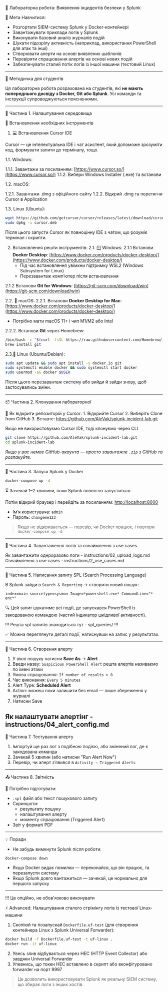 🧪 Лабораторна робота: Виявлення інцидентів безпеки у Splunk

 🎯 Мета
Навчитися:
- Розгортати SIEM-систему Splunk у Docker-контейнері
- Завантажувати приклади логів у Splunk
- Виконувати базовий аналіз журналів подій
- Шукати підозрілу активність (наприклад, використання PowerShell для атак та інші)
- Створювати алерти на основі виявлених шаблонів
- Перевіряти спрацювання алертів на основі нових подій
- Забезпечувати сталий потік логів із іншої машини (тестовий Linux)

---

📘 Методичка для студентів

Ця лабораторна робота розрахована на студентів, які **не мають попереднього досвіду з Docker, Git або Splunk**. Усі команди та інструкції супроводжуються поясненнями.

---

🧱 Частина 1. Налаштування середовища

🔧 Встановлення необхідних інструментів
 1. 💻 Встановлення Cursor IDE

Cursor — це інтелектуальна IDE і чат асистент, який допоможе зрозуміти код, формувати запити до терміналу, тощо.

1.1. Windows:

1.1.1. Завантажи за посиланням: [https://www.cursor.so/](https://www.cursor.so/)
1.1.2. Вибери Windows Installer (.exe) та встанови

1.2. macOS:

1.2.1. Завантажи .dmg з офіційного сайту
1.2.2. Відкрий .dmg та перетягни Cursor в Application

1.3. Linux (Ubuntu):

```bash
wget https://github.com/getcursor/cursor/releases/latest/download/cursor.deb
sudo dpkg -i cursor.deb
```

Після цього запусти Cursor як повноцінну IDE з чатом, що розуміє термінал і скрипти.


2. Встановлення решти інструментів:
2.1. 🪟 Windows:
2.1.1 Встанови **Docker Desktop**: [https://www.docker.com/products/docker-desktop/](https://www.docker.com/products/docker-desktop/)
   - Під час встановлення увімкни підтримку WSL2 (Windows Subsystem for Linux)
   - Перезавантаж комп’ютер після встановлення

2.1.2 Встанови **Git for Windows**: [https://git-scm.com/download/win](https://git-scm.com/download/win)


2.2. 🍎 macOS:
2.2.1. Встанови **Docker Desktop for Mac**: [https://www.docker.com/products/docker-desktop/](https://www.docker.com/products/docker-desktop/)
   - Потрібно мати macOS 11+ і чип M1/M2 або Intel

2.2.2. Встанови **Git** через Homebrew:
```bash
/bin/bash -c "$(curl -fsSL https://raw.githubusercontent.com/Homebrew/install/HEAD/install.sh)"
brew install git
```

2.3.🐧 Linux (Ubuntu/Debian):
```bash
sudo apt update && sudo apt install -y docker.io git
sudo systemctl enable docker && sudo systemctl start docker
sudo usermod -aG docker $USER
```
Після цього перезавантаж систему або вийди й зайди знову, щоб застосувались зміни.

---

📦 Частина 2. Клонування лабораторної

🔹 Як відкрити репозиторій у Cursor:
	1.	Відкрийте Cursor
	2.	Виберіть Clone from GitHub
	3.	Вставте:
 https://github.com/AleVak/splunk-incident-lab.git

Якщо не використовуємо Cursor IDE, тоді клонуємо через CLI
```bash
git clone https://github.com/AleVak/splunk-incident-lab.git
cd splunk-incident-lab
```

*Якщо у вас немає GitHub-акаунта — просто завантажте `.zip` з GitHub та розпакуйте.*

---

🐳 Частина 3. Запуск Splunk у Docker

```bash
docker-compose up -d
```

⏳ Зачекай 1–2 хвилини, поки Splunk повністю запуститься.

Потім відкрий браузер і перейдіть за посиланням: [http://localhost:8000](http://localhost:8000)

- Ім’я користувача: `admin`
- Пароль: `changeme123`

> Якщо не відкривається — перевір, чи Docker працює, і повтори `docker-compose up -d`

---

📂 Частина 4. Завантаження логів та ознаймлення з use cases

Як завантажити однроразово логи - instructions/02_upload_logs.md
Ознаймлення з use cases - instructions/2_use_cases.md

---

🔎 Частина 5. Написання запиту SPL (Search Processing Language)

В Splunk зайди в `Search & Reporting` → створити новий пошук:

```spl
index=main sourcetype=sysmon Image=*powershell.exe* CommandLine="*-enc*"
```


🔍 Цей запит шукатиме всі події, де запускався PowerShell із закодованою командою (частий індикатор шкідливої активності).

!!! Решта spl запитів знаходиться тут - spl_queries/ !!!

✅ Можна переглянути деталі події, натиснувши на запис у результатах.

---

🚨 Частина 6. Створення алерту

1. У вікні пошуку натисни **Save As** → **Alert**
2. Введи назву: `Suspicious PowerShell Alert` решта алертів називаємо по імені атаки
3. Умова спрацювання: `If number of results > 0`
4. Час виконання: `Every 5 minutes`
5. Alert Type: **Scheduled Alert**
6. Action: можеш поки залишити без email — лише збереження у журналі
7. Натисни Save

Як налаштувати алертінг - instructions/04_alert_config.md
---

🧪 Частина 7. Тестування алерту

1. Імпортуй ще раз лог з подібною подією, або змінений лог, де є закодована команда
2. Зачекай 5 хвилин (або натисни "Run Alert Now")
3. Перевір, чи алерт з’явився в `Activity → Triggered Alerts`

---

📤 Частина 8. Звітність

🔖 Потрібно підготувати:
- `.spl` файл або текст пошукового запиту
- Скриншоти:
  - результату пошуку
  - налаштування алерту
  - моменту спрацювання (Triggered Alert)
- Звіт у форматі PDF 

---

💡 Поради
- Не забудь вимкнути Splunk після роботи:
```bash
docker-compose down
```
- Якщо Docker видає помилки — переконайся, що він працює, та перезапусти систему
- Якщо Splunk довго вантажиться — зачекай, це нормально для першого запуску

---

!!! Це опційно, не обов'язково виконувати

⚡️ Advanced: Налаштування сталого стрімінгу логів із тестової Linux-машини

1. Скопіюй та позапускай `Dockerfile.uf-test` (для створення контейнера Linux з Splunk Universal Forwarder):

```bash
docker build -f Dockerfile.uf-test -t uf-linux .
docker run -it uf-linux
```

2. Увесь злив відбувається через HEC (HTTP Event Collector) або завдяки Universal Forwarder
3. Упевнись, що токен HEC вставлено в скрипт або вконфігуровано forwarder на порт 9997

> Це дозволить використовувати Splunk як реальну SIEM систему, що збирає логи з інших хостів.


